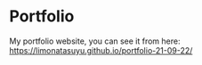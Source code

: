 # Portfolio

My portfolio website, you can see it from here: https://limonatasuyu.github.io/portfolio-21-09-22/
